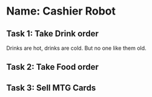 
# Name: Cashier Robot

## Task 1: Take Drink order
Drinks are hot, drinks are cold.
But no one like them old.
## Task 2: Take Food order

## Task 3: Sell MTG Cards

